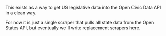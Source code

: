 This exists as a way to get US legislative data into the Open Civic Data API in a clean way.

For now it is just a single scraper that pulls all state data from the Open States API, but
eventually we'll write replacement scrapers here.

